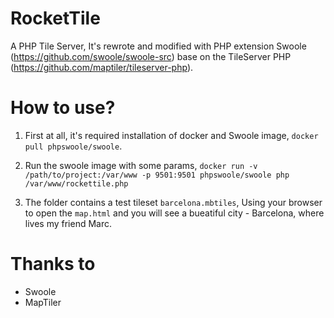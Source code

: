 # RocketTile
A PHP Tile Server,
It's rewrote and modified with PHP extension Swoole (https://github.com/swoole/swoole-src) base on the TileServer PHP (https://github.com/maptiler/tileserver-php).

# How to use?

1. First at all, it's required installation of docker and Swoole image, `docker pull phpswoole/swoole`.

2. Run the swoole image with some params, `docker run -v /path/to/project:/var/www -p 9501:9501 phpswoole/swoole php /var/www/rockettile.php`

3. The folder contains a test tileset `barcelona.mbtiles`, Using your browser to open the `map.html` and you will see a bueatiful city - Barcelona, where lives my friend Marc.

# Thanks to

 - Swoole
 - MapTiler
 
